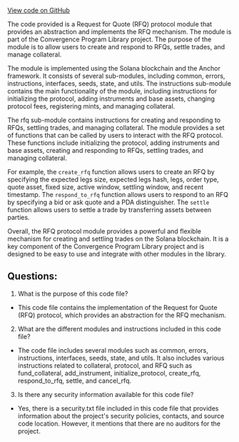 [View code on GitHub](https://github.com/convergence-rfq/convergence-program-library/rfq/program/src/lib.rs)

The code provided is a Request for Quote (RFQ) protocol module that provides an abstraction and implements the RFQ mechanism. The module is part of the Convergence Program Library project. The purpose of the module is to allow users to create and respond to RFQs, settle trades, and manage collateral. 

The module is implemented using the Solana blockchain and the Anchor framework. It consists of several sub-modules, including common, errors, instructions, interfaces, seeds, state, and utils. The instructions sub-module contains the main functionality of the module, including instructions for initializing the protocol, adding instruments and base assets, changing protocol fees, registering mints, and managing collateral. 

The rfq sub-module contains instructions for creating and responding to RFQs, settling trades, and managing collateral. The module provides a set of functions that can be called by users to interact with the RFQ protocol. These functions include initializing the protocol, adding instruments and base assets, creating and responding to RFQs, settling trades, and managing collateral. 

For example, the `create_rfq` function allows users to create an RFQ by specifying the expected legs size, expected legs hash, legs, order type, quote asset, fixed size, active window, settling window, and recent timestamp. The `respond_to_rfq` function allows users to respond to an RFQ by specifying a bid or ask quote and a PDA distinguisher. The `settle` function allows users to settle a trade by transferring assets between parties. 

Overall, the RFQ protocol module provides a powerful and flexible mechanism for creating and settling trades on the Solana blockchain. It is a key component of the Convergence Program Library project and is designed to be easy to use and integrate with other modules in the library.
## Questions: 
 1. What is the purpose of this code file?
- This code file contains the implementation of the Request for Quote (RFQ) protocol, which provides an abstraction for the RFQ mechanism.

2. What are the different modules and instructions included in this code file?
- The code file includes several modules such as common, errors, instructions, interfaces, seeds, state, and utils. It also includes various instructions related to collateral, protocol, and RFQ such as fund_collateral, add_instrument, initialize_protocol, create_rfq, respond_to_rfq, settle, and cancel_rfq.

3. Is there any security information available for this code file?
- Yes, there is a security.txt file included in this code file that provides information about the project's security policies, contacts, and source code location. However, it mentions that there are no auditors for the project.